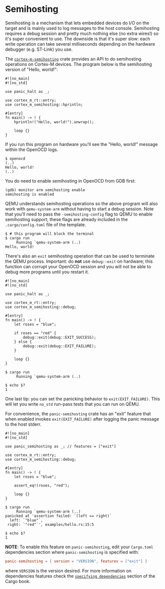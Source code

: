 # Semihosting

Semihosting is a mechanism that lets embedded devices do I/O on the target and is
mainly used to log messages to the host console. Semihosting requires a debug
session and pretty much nothing else (no extra wires!) so it's super convenient
to use. The downside is that it's super slow: each write operation can take
several milliseconds depending on the hardware debugger (e.g. ST-Link) you use.

The [`cortex-m-semihosting`] crate provides an API to do semihosting operations
on Cortex-M devices. The program below is the semihosting version of "Hello,
world!":

[`cortex-m-semihosting`]: https://crates.io/crates/cortex-m-semihosting

```rust,ignore
#![no_main]
#![no_std]

use panic_halt as _;

use cortex_m_rt::entry;
use cortex_m_semihosting::hprintln;

#[entry]
fn main() -> ! {
    hprintln!("Hello, world!").unwrap();

    loop {}
}
```

If you run this program on hardware you'll see the "Hello, world!" message
within the OpenOCD logs.

``` text
$ openocd
(..)
Hello, world!
(..)
```

You do need to enable semihosting in OpenOCD from GDB first:
``` console
(gdb) monitor arm semihosting enable
semihosting is enabled
```

QEMU understands semihosting operations so the above program will also work with
`qemu-system-arm` without having to start a debug session. Note that you'll
need to pass the `-semihosting-config` flag to QEMU to enable semihosting
support; these flags are already included in the `.cargo/config.toml` file of the
template.

``` text
$ # this program will block the terminal
$ cargo run
     Running `qemu-system-arm (..)
Hello, world!
```

There's also an `exit` semihosting operation that can be used to terminate the
QEMU process. Important: do **not** use `debug::exit` on hardware; this function
can corrupt your OpenOCD session and you will not be able to debug more programs
until you restart it.

```rust,ignore
#![no_main]
#![no_std]

use panic_halt as _;

use cortex_m_rt::entry;
use cortex_m_semihosting::debug;

#[entry]
fn main() -> ! {
    let roses = "blue";

    if roses == "red" {
        debug::exit(debug::EXIT_SUCCESS);
    } else {
        debug::exit(debug::EXIT_FAILURE);
    }

    loop {}
}
```

``` text
$ cargo run
     Running `qemu-system-arm (..)

$ echo $?
1
```

One last tip: you can set the panicking behavior to `exit(EXIT_FAILURE)`. This
will let you write `no_std` run-pass tests that you can run on QEMU.

For convenience, the `panic-semihosting` crate has an "exit" feature that when
enabled invokes `exit(EXIT_FAILURE)` after logging the panic message to the host
stderr.

```rust,ignore
#![no_main]
#![no_std]

use panic_semihosting as _; // features = ["exit"]

use cortex_m_rt::entry;
use cortex_m_semihosting::debug;

#[entry]
fn main() -> ! {
    let roses = "blue";

    assert_eq!(roses, "red");

    loop {}
}
```

``` text
$ cargo run
     Running `qemu-system-arm (..)
panicked at 'assertion failed: `(left == right)`
  left: `"blue"`,
 right: `"red"`', examples/hello.rs:15:5

$ echo $?
1
```

**NOTE**: To enable this feature on `panic-semihosting`, edit your
`Cargo.toml` dependencies section where `panic-semihosting` is specified with:

``` toml
panic-semihosting = { version = "VERSION", features = ["exit"] }
```

where `VERSION` is the version desired. For more information on dependencies
features check the [`specifying dependencies`] section of the Cargo book.

[`specifying dependencies`]:
https://doc.rust-lang.org/cargo/reference/specifying-dependencies.html
